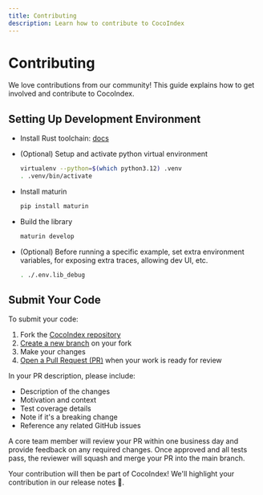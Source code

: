 ```yaml
---
title: Contributing
description: Learn how to contribute to CocoIndex
---
```


# Contributing

We love contributions from our community! This guide explains how to get involved and contribute to CocoIndex.

## Setting Up Development Environment

-   Install Rust toolchain: [docs](https://rust-lang.org/tools/install)

-   (Optional) Setup and activate python virtual environment
    ```bash
    virtualenv --python=$(which python3.12) .venv
    . .venv/bin/activate
    ```

-   Install maturin
    ```bash
    pip install maturin
    ```

-   Build the library
    ```bash
    maturin develop
    ```

-   (Optional) Before running a specific example, set extra environment variables, for exposing extra traces, allowing dev UI, etc.
    ```bash
    . ./.env.lib_debug
    ```

## Submit Your Code

To submit your code:

1. Fork the [CocoIndex repository](https://github.com/cocoIndex/cocoindex)
2. [Create a new branch](https://docs.github.com/en/desktop/making-changes-in-a-branch/managing-branches-in-github-desktop) on your fork
3. Make your changes
4. [Open a Pull Request (PR)](https://docs.github.com/en/pull-requests/collaborating-with-pull-requests/proposing-changes-to-your-work-with-pull-requests/creating-a-pull-request-from-a-fork) when your work is ready for review

In your PR description, please include:
- Description of the changes
- Motivation and context
- Test coverage details
- Note if it's a breaking change
- Reference any related GitHub issues

A core team member will review your PR within one business day and provide feedback on any required changes. Once approved and all tests pass, the reviewer will squash and merge your PR into the main branch.

Your contribution will then be part of CocoIndex! We'll highlight your contribution in our release notes 🌴.
